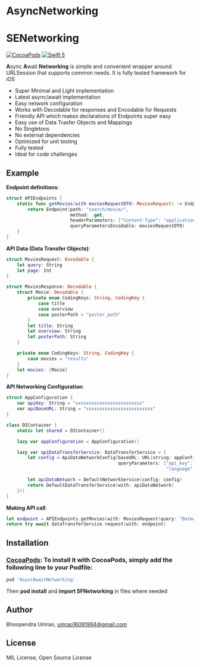 # AsyncNetworking
# SENetworking

[![CocoaPods](https://img.shields.io/cocoapods/v/SENetworking)](https://cocoapods.org/pods/AsyncAwaitNetworking)
[![Swift 5](https://img.shields.io/badge/compatible-swift%205.0%20-orange.svg)](https://cocoapods.org/pods/AsyncAwaitNetworking)


**A**sync **A**wait **Networking** is  simple and convenient wrapper around URLSession that supports common needs. It is fully tested framework for iOS

- Super Minimal and Light implementation
- Latest async/await implementation
- Easy network configuration
- Works with Decodable for responses and Encodable for Requests
- Friendly API which makes declarations of Endpoints super easy
- Easy use of Data Trasfer Objects and Mappings
- No Singletons
- No external dependencies
- Optimized for unit testing
- Fully tested
- Ideal for code challenges

## Example

**Endpoint definitions**:

```swift
struct APIEndpoints {
    static func getMovies(with moviesRequestDTO: MoviesRequest) -> Endpoint<MoviesResponse> {
        return Endpoint(path: "search/movie/",
                        method: .get,
                        headerParamaters: ["Content-Type": "application/json"], // Optional
                        queryParametersEncodable: moviesRequestDTO)
    }
}
```

**API Data (Data Transfer Objects)**:

```swift
struct MoviesRequest: Encodable {
    let query: String
    let page: Int
}

struct MoviesResponse: Decodable {
    struct Movie: Decodable {
        private enum CodingKeys: String, CodingKey {
            case title
            case overview
            case posterPath = "poster_path"
        }
        let title: String
        let overview: String
        let posterPath: String
    }

    private enum CodingKeys: String, CodingKey {
        case movies = "results"
    }
    let movies: [Movie]
}
```
**API Networking Configuration**:

```swift
struct AppConfiguration {
    var apiKey: String = "xxxxxxxxxxxxxxxxxxxxxxxxx"
    var apiBaseURL: String = "xxxxxxxxxxxxxxxxxxxxxxxxx"
}

class DIContainer {
    static let shared = DIContainer()

    lazy var appConfiguration = AppConfiguration()

    lazy var apiDataTransferService: DataTransferService = {
        let config = ApiDataNetworkConfig(baseURL: URL(string: appConfiguration.apiBaseURL)!,
                                          queryParameters: ["api_key": appConfiguration.apiKey,
                                                            "language": NSLocale.preferredLanguages.first ?? "en"])

        let apiDataNetwork = DefaultNetworkService(config: config)
        return DefaultDataTransferService(with: apiDataNetwork)
    }()
}
```

**Making API call**:

```swift
let endpoint = APIEndpoints.getMovies(with: MoviesRequest(query: "Batman Begins", page: 1))
return try await dataTransferService.request(with: endpoint)
```


## Installation

### [CocoaPods](https://cocoapods.org): To install it with CocoaPods, simply add the following line to your Podfile:

```ruby
pod 'AsyncAwaitNetworking'
```
Then **pod install** and **import SFNetworking** in files where needed


## Author

Bhoopendra Umrao, umrao16091994@gmail.com

## License

MIL License, Open Source License
